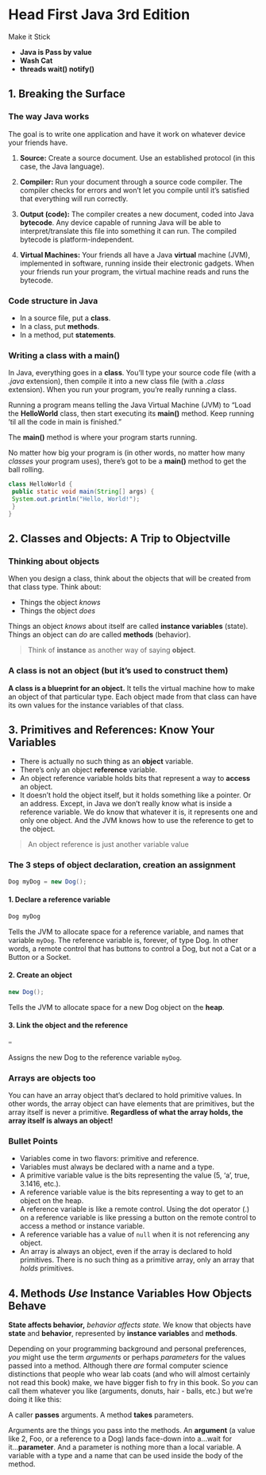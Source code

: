 # Head First Java 3rd Edition

Make it Stick

- **Java is Pass by value**
- **Wash Cat**
- **threads wait() notify()**

## 1. Breaking the Surface

### The way Java works

The goal is to write one application and have it work on whatever device your friends have.

1. **Source:** Create a source document. Use an established protocol (in this case, the Java language).

2. **Compiler:** Run your document through a source code compiler. The compiler checks for errors and won’t let you compile until it’s satisfied that everything will run correctly.

3. **Output (code):** The compiler creates a new document, coded into Java **bytecode**. Any device capable of running Java will be able to interpret/translate this file into something it can run. The compiled bytecode is platform-independent.

4. **Virtual Machines:** Your friends all have a Java **virtual** machine (JVM), implemented in software, running inside their electronic gadgets. When your friends run your program, the virtual machine reads and runs the bytecode.

### Code structure in Java

- In a source file, put a **class**.
- In a class, put **methods**.
- In a method, put **statements**.

### Writing a class with a main()

In Java, everything goes in a **class**. You’ll type your source code file (with a *.java* extension), then compile it into a new class file (with a *.class* extension). When you run your program, you’re really running a class.

Running a program means telling the Java Virtual Machine (JVM) to “Load the **HelloWorld** class, then start executing its **main()** method. Keep running ’til all the code in main is finished.”

The **main()** method is where your program starts running.

No matter how big your program is (in other words, no matter how many *classes* your program uses), there’s got to be a **main()** method to get the ball rolling.

```java
class HelloWorld {
 public static void main(String[] args) {
 System.out.println("Hello, World!"); 
 }
}
```

## 2. Classes and Objects: A Trip to Objectville

### Thinking about objects

When you design a class, think about the objects that will be created from that class type. Think about:

- Things the object *knows*
- Things the object *does*

Things an object *knows* about itself are called **instance variables** (state).
Things an object can *do* are called **methods** (behavior).

> Think of **instance** as another way of saying **object**.

### A class is not an object (but it’s used to construct them)

**A class is a blueprint for an object.** It tells the virtual machine how to make an object of that particular type. Each object made from that class can have its own values for the instance variables of that class.

## 3. Primitives and References: Know Your Variables

- There is actually no such thing as an **object** variable.
- There’s only an object **reference** variable.
- An object reference variable holds bits that represent a way to **access** an object.
- It doesn’t hold the object itself, but it holds something like a pointer. Or an address. Except, in Java we don’t really know what is inside a reference variable. We do know that whatever it is, it represents one and only one object. And the JVM knows how to use the reference to get to the object.

> An object reference is just another variable value

### The 3 steps of object declaration, creation an assignment

``` java
Dog myDog = new Dog();
```

#### 1. Declare a reference variable

```java
Dog myDog
```

Tells the JVM to allocate space for a reference variable, and names that variable ``myDog``. The reference variable is, forever, of type Dog. In other words, a remote control that has buttons to control a Dog, but not a Cat or a Button or a Socket.

#### 2. Create an object

```java
new Dog();
```

Tells the JVM to allocate space for a new Dog object on the **heap**.

#### 3. Link the object and the reference

```java
=
```

Assigns the new Dog to the reference variable ``myDog``.

### Arrays are objects too

You can have an array object that’s declared to hold primitive values. In other words, the array object can have elements that are primitives, but the array itself is never a primitive. **Regardless of what the array holds, the array itself is always an object!**

### Bullet Points

- Variables come in two flavors: primitive and reference.
- Variables must always be declared with a name and a type.
- A primitive variable value is the bits representing the value (5, ‘a’, true, 3.1416, etc.).
- A reference variable value is the bits representing a way to get to an object on the heap.
- A reference variable is like a remote control. Using the dot operator (.) on a reference variable is like pressing a button on the remote control to access a method or instance variable.
- A reference variable has a value of ``null`` when it is not referencing any object.
- An array is always an object, even if the array is declared to hold primitives. There is no such thing as a primitive array, only an array that *holds* primitives.

## 4. Methods *Use* Instance Variables How Objects Behave

**State affects behavior,** *behavior affects state.* We know that objects have **state** and **behavior**, represented by **instance variables** and **methods**.

Depending on your programming background and personal preferences, *you* might use the term *arguments* or perhaps *parameters* for the values passed into a method. Although there *are* formal computer science distinctions that people who wear lab coats (and who will almost certainly not read this book) make, we have bigger fish to fry in this book. So *you* can call them whatever you like (arguments, donuts, hair - balls, etc.) but we’re doing it like this:

A caller **passes** arguments. A method **takes** parameters.

Arguments are the things you pass into the methods. An **argument** (a value like 2, Foo, or a reference to a Dog) lands face-down into a...wait for it...**parameter**. And a parameter is nothing more than a local variable. A variable with a type and a name that can be used inside the body of the method.
